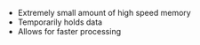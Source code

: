 - Extremely small amount of high speed memory
- Temporarily holds data
- Allows for faster processing